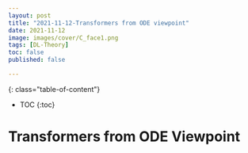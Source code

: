 ```yaml
---
layout: post
title: "2021-11-12-Transformers from ODE viewpoint"
date: 2021-11-12
image: images/cover/C_face1.png          
tags: [DL-Theory]
toc: false
published: false

---
```


{: class="table-of-content"}
* TOC
{:toc}
# Transformers from ODE Viewpoint

